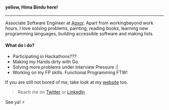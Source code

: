 #### yellow, Hima Bindu here!
_____________________________________________________________________
Associate Software Engineer at [Apxor](https://www.apxor.com/). Apart from workingbeyond work hours, I love solving problems, painting, reading books, learning new programming languages, building accessible software and making lists.

#### What do i do?
- Participating in Hackathons???
- Making my Hands dirty with Go.
- Solving more problems under Interview Pressure :|
- Working on my FP skills. Functional Programming FTW!

If you are still not bored of me, take look at my [website](https://portfolios.talentsprint.com/~hima_bindu) too.

> Reach me on [Twitter](https://twitter.com/BinduTenneti) or [LinkedIn](https://www.linkedin.com/in/hima-bindu-002a45194/)

See ya! :zap:

